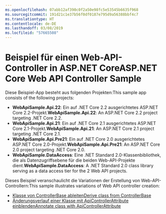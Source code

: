 ```yaml
---
ms.openlocfilehash: 07abb12af390c0f2a50e98fc5e53545b6635f968
ms.sourcegitcommit: 191d21c1e37b56f0df0187e795d9a56388bbf4c7
ms.translationtype: HT
ms.contentlocale: de-DE
ms.lasthandoff: 03/08/2019
ms.locfileid: "57665508"
---
```

# <a name="aspnet-core-web-api-controller-sample"></a><span data-ttu-id="ce380-101">Beispiel für einen Web-API-Controller in ASP.NET Core</span><span class="sxs-lookup"><span data-stu-id="ce380-101">ASP.NET Core Web API Controller Sample</span></span>

<span data-ttu-id="ce380-102">Diese Beispiel-App besteht aus folgenden Projekten:</span><span class="sxs-lookup"><span data-stu-id="ce380-102">This sample app consists of the following projects:</span></span>

- <span data-ttu-id="ce380-103">**WebApiSample.Api.22**: Ein auf .NET Core 2.2 ausgerichtetes ASP.NET Core 2.2-Projekt.</span><span class="sxs-lookup"><span data-stu-id="ce380-103">**WebApiSample.Api.22**: An ASP.NET Core 2.2 project targeting .NET Core 2.2.</span></span>
- <span data-ttu-id="ce380-104">**WebApiSample.Api.21**: Ein auf .NET Core 2.1 ausgerichtetes ASP.NET Core 2.1-Projekt.</span><span class="sxs-lookup"><span data-stu-id="ce380-104">**WebApiSample.Api.21**: An ASP.NET Core 2.1 project targeting .NET Core 2.1.</span></span>
- <span data-ttu-id="ce380-105">**WebApiSample.Api.Pre21**: Ein auf .NET Core 2.0 ausgerichtetes ASP.NET Core 2.0-Projekt.</span><span class="sxs-lookup"><span data-stu-id="ce380-105">**WebApiSample.Api.Pre21**: An ASP.NET Core 2.0 project targeting .NET Core 2.0.</span></span>
- <span data-ttu-id="ce380-106">**WebApiSample.DataAccess**: Eine .NET Standard 2.0-Klassenbibliothek, die als Datenzugriffsebene für die beiden Web-API-Projekte dient.</span><span class="sxs-lookup"><span data-stu-id="ce380-106">**WebApiSample.DataAccess**: A .NET Standard 2.0 class library serving as a data access tier for the 2 Web API projects.</span></span>

<span data-ttu-id="ce380-107">Dieses Beispiel veranschaulicht die Variationen der Erstellung von Web-API-Controllern:</span><span class="sxs-lookup"><span data-stu-id="ce380-107">This sample illustrates variations of Web API controller creation:</span></span>

- [<span data-ttu-id="ce380-108">Klasse von ControllerBase ableiten</span><span class="sxs-lookup"><span data-stu-id="ce380-108">Derive class from ControllerBase</span></span>](https://docs.microsoft.com/aspnet/core/web-api#derive-class-from-controllerbase)
- [<span data-ttu-id="ce380-109">Änderungsverlauf einer Klasse mit ApiControllerAttribute einblenden</span><span class="sxs-lookup"><span data-stu-id="ce380-109">Annotate class with ApiControllerAttribute</span></span>](https://docs.microsoft.com/aspnet/core/web-api#annotate-class-with-apicontrollerattribute)
